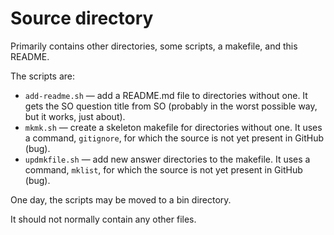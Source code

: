 # Source directory

Primarily contains other directories, some scripts, a makefile, and this README.

The scripts are:
* `add-readme.sh` &mdash; add a README.md file to directories without one.
  It gets the SO question title from SO (probably in the worst possible
  way, but it works, just about).
* `mkmk.sh` &mdash; create a skeleton makefile for directories without one.
  It uses a command, `gitignore`, for which the source is not yet
  present in GitHub (bug).
* `updmkfile.sh` &mdash; add new answer directories to the makefile.
  It uses a command, `mklist`, for which the source is not yet present
  in GitHub (bug).

One day, the scripts may be moved to a bin directory.

It should not normally contain any other files.
